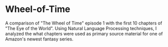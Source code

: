 # Wheel-of-Time
A comparison of "The Wheel of Time" episode 1 with the first 10 chapters of "The Eye of the World". Using Natural Language Processing techniques, I analyzed the what chapters were used as primary source material for one of Amazon's newest fantasy series. 
